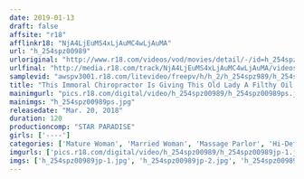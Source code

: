 ```yaml
---
date: 2019-01-13
draft: false
affsite: "r18"
afflinkr18: "NjA4LjEuMS4xLjAuMC4wLjAuMA"
url: "h_254spz00989"
urloriginal: "http://www.r18.com/videos/vod/movies/detail/-/id=h_254spz00989"
urlfinal: "http://media.r18.com/track/NjA4LjEuMS4xLjAuMC4wLjAuMA/videos/vod/movies/detail/-/id=h_254spz00989"
samplevid: "awspv3001.r18.com/litevideo/freepv/h/h_2/h_254spz989/h_254spz989_dmb_w.mp4"
title: "This Immoral Chiropractor Is Giving This Old Lady A Filthy Oil Sensual Massage"
mainimgurl: "pics.r18.com/digital/video/h_254spz00989/h_254spz00989ps.jpg"
mainimgs: "h_254spz00989ps.jpg"
releasedate: "Mar. 20, 2018"
duration: 120
productioncomp: "STAR PARADISE"
girls: ['----']
categories: ['Mature Woman', 'Married Woman', 'Massage Parlor', 'Hi-Def']
imgurls: ['pics.r18.com/digital/video/h_254spz00989/h_254spz00989jp-1.jpg', 'pics.r18.com/digital/video/h_254spz00989/h_254spz00989jp-2.jpg', 'pics.r18.com/digital/video/h_254spz00989/h_254spz00989jp-3.jpg', 'pics.r18.com/digital/video/h_254spz00989/h_254spz00989jp-4.jpg', 'pics.r18.com/digital/video/h_254spz00989/h_254spz00989jp-5.jpg', 'pics.r18.com/digital/video/h_254spz00989/h_254spz00989jp-6.jpg', 'pics.r18.com/digital/video/h_254spz00989/h_254spz00989jp-7.jpg', 'pics.r18.com/digital/video/h_254spz00989/h_254spz00989jp-8.jpg', 'pics.r18.com/digital/video/h_254spz00989/h_254spz00989jp-9.jpg', 'pics.r18.com/digital/video/h_254spz00989/h_254spz00989jp-10.jpg', 'pics.r18.com/digital/video/h_254spz00989/h_254spz00989jp-11.jpg', 'pics.r18.com/digital/video/h_254spz00989/h_254spz00989jp-12.jpg', 'pics.r18.com/digital/video/h_254spz00989/h_254spz00989jp-13.jpg', 'pics.r18.com/digital/video/h_254spz00989/h_254spz00989jp-14.jpg', 'pics.r18.com/digital/video/h_254spz00989/h_254spz00989jp-15.jpg', 'pics.r18.com/digital/video/h_254spz00989/h_254spz00989jp-16.jpg', 'pics.r18.com/digital/video/h_254spz00989/h_254spz00989jp-17.jpg', 'pics.r18.com/digital/video/h_254spz00989/h_254spz00989jp-18.jpg', 'pics.r18.com/digital/video/h_254spz00989/h_254spz00989jp-19.jpg', 'pics.r18.com/digital/video/h_254spz00989/h_254spz00989jp-20.jpg']
imgs: ['h_254spz00989jp-1.jpg', 'h_254spz00989jp-2.jpg', 'h_254spz00989jp-3.jpg', 'h_254spz00989jp-4.jpg', 'h_254spz00989jp-5.jpg', 'h_254spz00989jp-6.jpg', 'h_254spz00989jp-7.jpg', 'h_254spz00989jp-8.jpg', 'h_254spz00989jp-9.jpg', 'h_254spz00989jp-10.jpg', 'h_254spz00989jp-11.jpg', 'h_254spz00989jp-12.jpg', 'h_254spz00989jp-13.jpg', 'h_254spz00989jp-14.jpg', 'h_254spz00989jp-15.jpg', 'h_254spz00989jp-16.jpg', 'h_254spz00989jp-17.jpg', 'h_254spz00989jp-18.jpg', 'h_254spz00989jp-19.jpg', 'h_254spz00989jp-20.jpg']
---
```


